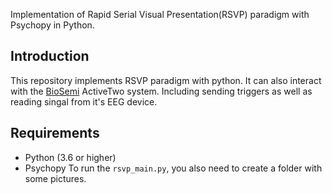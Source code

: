Implementation of Rapid Serial Visual Presentation(RSVP) paradigm with Psychopy in Python.

## Introduction
This repository implements RSVP paradigm with python. It can also interact with the [BioSemi](https://www.biosemi.com/products.htm "BioSemi") ActiveTwo system. Including sending triggers as well as reading singal from it's EEG device.

## Requirements
- Python (3.6 or higher)
- Psychopy
To run the `rsvp_main.py`, you also need to create a folder with some pictures.
